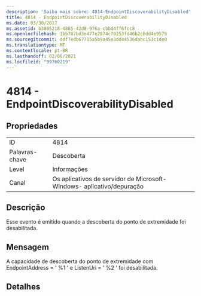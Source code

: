 ```yaml
---
description: 'Saiba mais sobre: 4814-EndpointDiscoverabilityDisabled'
title: 4814 - EndpointDiscoverabilityDisabled
ms.date: 03/30/2017
ms.assetid: b3805218-4865-42d8-976a-cbbd4ff6fcc8
ms.openlocfilehash: 1bb787bd3e477e2874c70253fd46b2cbdd4e9579
ms.sourcegitcommit: ddf7edb67715a5b9a45e3dd44536dabc153c1de0
ms.translationtype: MT
ms.contentlocale: pt-BR
ms.lasthandoff: 02/06/2021
ms.locfileid: "99760219"
---
```

# <a name="4814---endpointdiscoverabilitydisabled"></a>4814 - EndpointDiscoverabilityDisabled

## <a name="properties"></a>Propriedades  
  
|||  
|-|-|  
|ID|4814|  
|Palavras-chave|Descoberta|  
|Level|Informações|  
|Canal|Os aplicativos de servidor de Microsoft-Windows- aplicativo/depuração|  
  
## <a name="description"></a>Descrição  

 Esse evento é emitido quando a descoberta do ponto de extremidade foi desabilitada.  
  
## <a name="message"></a>Mensagem  

 A capacidade de descoberta do ponto de extremidade com EndpointAddress = ' %1 ' e ListenUri = ' %2 ' foi desabilitada.  
  
## <a name="details"></a>Detalhes
